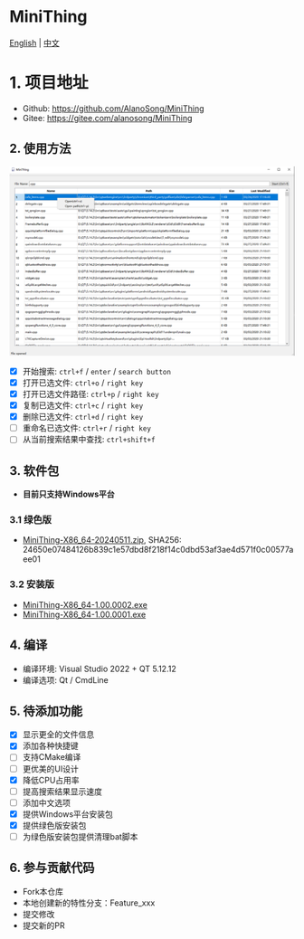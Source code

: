 # MiniThing

[English](./README.md) | [中文](./README-CN.md)

# 1. 项目地址
- Github: https://github.com/AlanoSong/MiniThing
- Gitee: https://gitee.com/alanosong/MiniThing

## 2. 使用方法
![界面](./Docs/Pictures/Usage.png)

- [x] 开始搜索: `ctrl+f` / `enter` / `search button`
- [x] 打开已选文件: `ctrl+o` / `right key`
- [x] 打开已选文件路径: `ctrl+p` / `right key`
- [x] 复制已选文件: `ctrl+c` / `right key`
- [x] 删除已选文件: `ctrl+d` / `right key`
- [ ] 重命名已选文件: `ctrl+r` / `right key`
- [ ] 从当前搜索结果中查找: `ctrl+shift+f`

## 3. 软件包

- **目前只支持Windows平台**

### 3.1 绿色版

- [MiniThing-X86_64-20240511.zip](./Packages/Windows/MiniThing-X86_64-20240511.zip), SHA256: 24650e07484126b839c1e57dbd8f218f14c0dbd53af3ae4d571f0c00577aee01

### 3.2 安装版

- [MiniThing-X86_64-1.00.0002.exe](./Packages/Windows/MiniThing-X86_64-1.00.0002.exe)
- [MiniThing-X86_64-1.00.0001.exe](./Packages/Windows/MiniThing-X86_64-1.00.0001.exe)

## 4. 编译
- 编译环境: Visual Studio 2022 + QT 5.12.12
- 编译选项: Qt / CmdLine

## 5. 待添加功能
- [x] 显示更全的文件信息
- [x] 添加各种快捷键
- [ ] 支持CMake编译
- [ ] 更优美的UI设计
- [x] 降低CPU占用率
- [ ] 提高搜索结果显示速度
- [ ] 添加中文选项
- [x] 提供Windows平台安装包
- [x] 提供绿色版安装包
- [ ] 为绿色版安装包提供清理bat脚本

## 6. 参与贡献代码
- Fork本仓库
- 本地创建新的特性分支：Feature_xxx
- 提交修改
- 提交新的PR